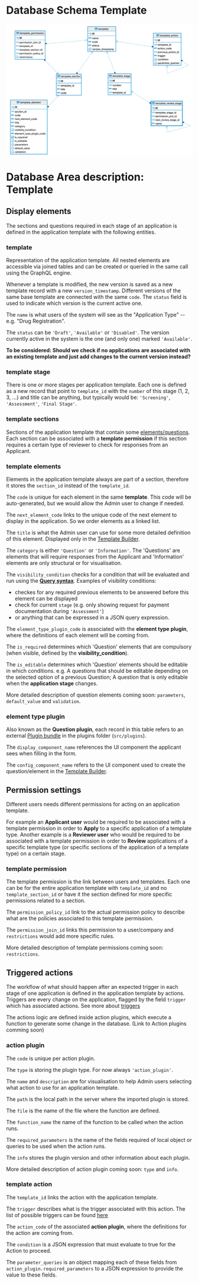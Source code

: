 # Database Schema Template

![Database Schema](images/database-schema-template.png)

# Database Area description: Template

## Display elements

The sections and questions required in each stage of an application is defined in the application template with the following entities.

### template

Representation of the application template. All nested elements are accessible via joined tables and can be created or queried in the same call using the GraphQL engine.

Whenever a template is modified, the new version is saved as a new template record with a new `version_timestamp`. Different versions of the same base template are connected with the same `code`. The `status` field is used to indicate which version is the current active one.

The `name` is what users of the system will see as the "Application Type" -- e.g. "Drug Registration".

The `status` can be `'Draft'`, `'Available'` or `'Disabled'`. The version currently active in the system is the one (and only one) marked `'Available'`.

**To be considered: Should we check if no applications are associated with an existing template and just add changes to the current version instead?**

### template stage

There is one or more stages per application template. Each one is defined as a new record that point to `template_id` with the `number` of this stage (1, 2, 3, ...) and title can be anything, but typically would be: `'Screening'`, `'Assessment'`, `'Final Stage'`.

### template sections

Sections of the application template that contain some [elements/questions](Elements-Questions.md). Each section can be associated with a **template permission** if this section requires a certain type of reviewer to check for responses from an Applicant.

### template elements

Elements in the application template always are part of a section, therefore it stores the `section_id` instead of the `template_id`.

The `code` is unique for each element in the same **template**. This code will be auto-generated, but we would allow the Admin user to change if needed.

The `next_element_code` links to the unique code of the next element to display in the application. So we order elements as a linked list.

The `title` is what the Admin user can use for some more detailed definition of this element. Displayed only in the [Template Builder](Template-Builder.md).

The `category` is either `'Question'` or `'Information'`. The 'Questions' are elements that will require responses from the Applicant and 'Information' elements are only structural or for visualisation.

The `visibility_condition` checks for a condition that will be evaluated and run using the [**Query syntax**](Query-Syntax.md). Examples of visibility conditions:

- checkes for any required previous elements to be answered before this element can be displayed
- check for current `stage` (e.g. only showing request for payment documentation during `'Assessment'`)
- or anything that can be expressed in a JSON query expression.

The `element_type_plugin_code` is associated with the **element type plugin**, where the definitions of each element will be coming from.

The `is_required` determines which 'Question' elements that are compulsory (when visible, defined by the **visibility_condition**).

The `is_editable` determines which 'Question' elements should be editable in which conditions. e.g. A questions that should be editable depending on the selected option of a previous Question; A question that is only editable when the **application stage** changes.

More detailed description of question elements coming soon: `parameters`, `default_value` and `validation`.

### element type plugin

Also known as the **Question plugin**, each record in this table refers to an external [Plugin bundle](Question-Plugin-Bundles.md) in the plugins folder (`src/plugins`).

The `display_component_name` references the UI component the applicant sees when filling in the form.

The `config_component_name` refers to the UI component used to create the question/element in the [Template Builder](Template-Builder.md).

## Permission settings

Different users needs different permissions for acting on an application template.

For example an **Applicant user** would be required to be associated with a template permission in order to **Apply** to a specific application of a template type. Another example is a **Reviewer user** who would be required to be associated with a template permission in order to **Review** applications of a specific template type (or specific sections of the application of a template type) on a certain stage.

### template permission

The template permission is the link between users and templates. Each one can be for the entire application template with `template_id` and no `template_section_id` or have it the section defined for more specific permissions related to a section.

The `permission_policy_id` link to the actual permission policy to describe what are the policies associated to this template permission.

The `permission_join_id` links this permission to a user/company and `restrictions` would add more specific rules.

More detailed description of template permissions coming soon: `restrictions`.

## Triggered actions

The workflow of what should happen after an expected trigger in each stage of one application is defined in the application template by actions. Triggers are every change on the application, flagged by the field `trigger` which has associated actions. See more about [triggers](Triggers-and-Actions.md)

The actions logic are defined inside action plugins, which execute a function to generate some change in the database. (Link to Action plugins comming soon)

### action plugin

The `code` is unique per action plugin.

The `type` is storing the plugin type. For now always `'action_plugin'`.

The `name` and `description` are for visualisation to help Admin users selecting what action to use for an application template.

The `path` is the local path in the server where the imported plugin is stored.

The `file` is the name of the file where the function are defined.

The `function_name` the name of the function to be called when the action runs.

The `required_parameters` is the name of the fields required of local object or queries to be used when the action runs.

The `info` stores the plugin version and other information about each plugin.

More detailed description of action plugin coming soon: `type` and `info`.

### template action

The `template_id` links the action with the application template.

The `trigger` describes what is the trigger associated with this action. The list of possible triggers can be found [here](Triggers-and-Actions.md)

The `action_code` of the associated **action plugin**, where the definitions for the action are coming from.

The `condition` is a JSON expression that must evaluate to true for the Action to proceed.

The `parameter_queries` is an object mapping each of these fields from `action_plugin.required_parameters` to a JSON expression to provide the value to these fields.
